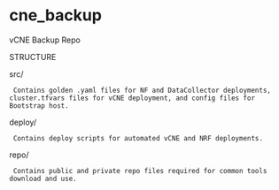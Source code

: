 # cne_backup

vCNE Backup Repo 

STRUCTURE

src/

     Contains golden .yaml files for NF and DataCollector deployments, cluster.tfvars files for vCNE deployment, and config files for Bootstrap host.
     
deploy/ 

     Contains deploy scripts for automated vCNE and NRF deployments.
     
repo/

     Contains public and private repo files required for common tools download and use.
